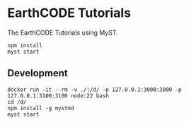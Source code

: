 # EarthCODE Tutorials

The EarthCODE Tutorials using MyST.

```
npm install
myst start
```

## Development

```
docker run -it --rm -v ./:/d/ -p 127.0.0.1:3000:3000 -p 127.0.0.1:3100:3100 node:22 bash
cd /d/
npm install -g mystmd
myst start
```
